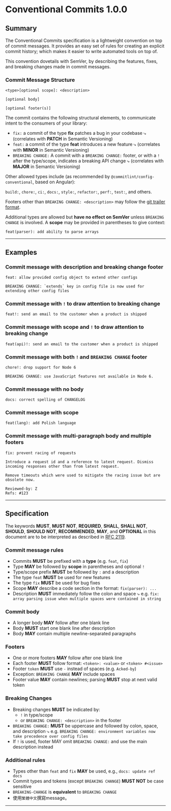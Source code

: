 # Conventional Commits 1.0.0

## Summary

The Conventional Commits specification is a lightweight convention on top of commit messages.
It provides an easy set of rules for creating an explicit commit history;
which makes it easier to write automated tools on top of.

This convention dovetails with SemVer, by describing the features, fixes, and breaking changes made in commit messages.

### Commit Message Structure

```text
<type>[optional scope]: <description>

[optional body]

[optional footer(s)]
```

The commit contains the following structural elements, to communicate intent to the consumers of your library:

- `fix:` a commit of the type **fix** patches a bug in your codebase
  ⤷ (correlates with **PATCH** in Semantic Versioning)
- `feat:` a commit of the type **feat** introduces a new feature
  ⤷ (correlates with **MINOR** in Semantic Versioning)
- `BREAKING CHANGE:`
  A commit with a `BREAKING CHANGE:` footer, or with a `!` after the type/scope,
  indicates a breaking API change
  ⤷ (correlates with **MAJOR** in Semantic Versioning)

Other allowed types include (as recommended by `@commitlint/config-conventional`, based on Angular):

`build:`, `chore:`, `ci:`, `docs:`, `style:`, `refactor:`, `perf:`, `test:`, and others.

Footers other than `BREAKING CHANGE: <description>` may follow the [git trailer format](https://git-scm.com/docs/git-interpret-trailers).

Additional types are allowed but **have no effect on SemVer** unless `BREAKING CHANGE` is involved.
A **scope** may be provided in parentheses to give context:

```text
feat(parser): add ability to parse arrays
```

---

## Examples

### Commit message with description and breaking change footer

```text
feat: allow provided config object to extend other configs

BREAKING CHANGE: `extends` key in config file is now used for extending other config files
```

### Commit message with `!` to draw attention to breaking change

```text
feat!: send an email to the customer when a product is shipped
```

### Commit message with scope and `!` to draw attention to breaking change

```text
feat(api)!: send an email to the customer when a product is shipped
```

### Commit message with both `!` and `BREAKING CHANGE` footer

```text
chore!: drop support for Node 6

BREAKING CHANGE: use JavaScript features not available in Node 6.
```

### Commit message with no body

```text
docs: correct spelling of CHANGELOG
```

### Commit message with scope

```text
feat(lang): add Polish language
```

### Commit message with multi-paragraph body and multiple footers

```text
fix: prevent racing of requests

Introduce a request id and a reference to latest request. Dismiss
incoming responses other than from latest request.

Remove timeouts which were used to mitigate the racing issue but are
obsolete now.

Reviewed-by: Z
Refs: #123
```

---

## Specification

The keywords **MUST**, **MUST NOT**, **REQUIRED**, **SHALL**, **SHALL NOT**, **SHOULD**, **SHOULD NOT**, **RECOMMENDED**, **MAY**, and **OPTIONAL** in this document are to be interpreted as described in [RFC 2119](https://datatracker.ietf.org/doc/html/rfc2119).

### Commit message rules

- Commits **MUST** be prefixed with a **type** (e.g. `feat`, `fix`)
- Type **MAY** be followed by **scope** in parentheses and optional `!`
- Type/scope prefix **MUST** be followed by `:` and a description
- The type `feat` **MUST** be used for new features
- The type `fix` **MUST** be used for bug fixes
- Scope **MAY** describe a code section in the format:
  `fix(parser): ...`
- Description **MUST** immediately follow the colon and space
  ⤷ e.g. `fix: array parsing issue when multiple spaces were contained in string`

### Commit body

- A longer body **MAY** follow after one blank line
- Body **MUST** start one blank line after description
- Body **MAY** contain multiple newline-separated paragraphs

### Footers

- One or more footers **MAY** follow after one blank line
- Each footer **MUST** follow format:
  `<token>: <value>` or `<token> #<issue>`
- Footer `token` **MUST** use `-` instead of spaces (e.g. `Acked-by`)
- Exception: `BREAKING CHANGE` **MAY** include spaces
- Footer value **MAY** contain newlines; parsing **MUST** stop at next valid token

### Breaking Changes

- Breaking changes **MUST** be indicated by:
  - `!` in type/scope
  - or `BREAKING CHANGE: <description>` in the footer
- `BREAKING CHANGE:` **MUST** be uppercase and followed by colon, space, and description
  ⤷ e.g. `BREAKING CHANGE: environment variables now take precedence over config files`
- If `!` is used, footer MAY omit `BREAKING CHANGE:` and use the main description instead

### Additional rules

- Types other than `feat` and `fix` **MAY** be used, e.g., `docs: update ref docs`
- Commit types and tokens (except `BREAKING CHANGE`) **MUST NOT** be case sensitive
- `BREAKING-CHANGE` is **equivalent** to `BREAKING CHANGE`
- 使用`繁體中文`撰寫message。

---
